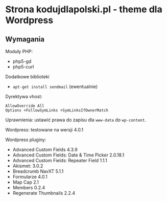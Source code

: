 Strona kodujdlapolski.pl - theme dla Wordpress
=====================

## Wymagania

Moduły PHP:
- php5-gd
- php5-curl

Dodatkowe biblioteki
- `apt-get install sendmail` (ewentualnie)

Dyrektywa vhost:
```
AllowOverride All
Options +FollowSymLinks +SymLinksIfOwnerMatch
```

Uprawnienia:
ustawić prawa do zapisu dla `www-data` do `wp-content`.

Wordpress: 
testowane na wersji 4.0.1

Wordpress pluginy:
- Advanced Custom Fields 4.3.9
- Advanced Custom Fields: Date & Time Picker 2.0.18.1
- Advanced Custom Fields: Repeater Field 1.1.1
- Akismet: 3.0.2
- Breadcrumb NavXT 5.1.1
- Formularze 4.0.1
- Map Cap 2.1
- Members 0.2.4
- Regenerate Thumbnails 2.2.4

